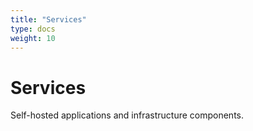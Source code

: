 ```yaml
---
title: "Services"
type: docs
weight: 10
---
```


# Services

Self-hosted applications and infrastructure components.